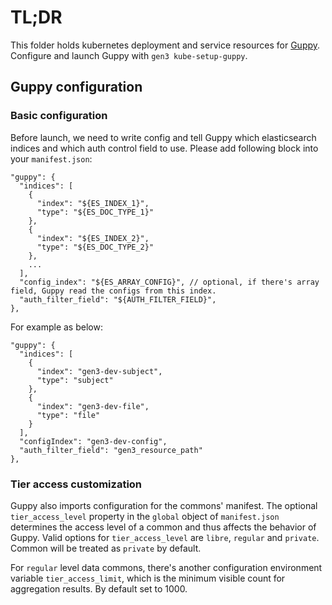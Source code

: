 # TL;DR

This folder holds kubernetes deployment and service resources for [Guppy](https://github.com/uc-cdis/guppy).
Configure and launch Guppy with `gen3 kube-setup-guppy`.

## Guppy configuration
### Basic configuration

Before launch, we need to write config and tell Guppy which elasticsearch indices and which auth control field to use. 
Please add following block into your `manifest.json`: 

```
"guppy": {
  "indices": [
    {
      "index": "${ES_INDEX_1}",
      "type": "${ES_DOC_TYPE_1}"
    },
    {
      "index": "${ES_INDEX_2}",
      "type": "${ES_DOC_TYPE_2}"
    },
    ...
  ],
  "config_index": "${ES_ARRAY_CONFIG}", // optional, if there's array field, Guppy read the configs from this index.
  "auth_filter_field": "${AUTH_FILTER_FIELD}",
},
```


For example as below: 
```
"guppy": {
  "indices": [
    {
      "index": "gen3-dev-subject",
      "type": "subject"
    },
    {
      "index": "gen3-dev-file",
      "type": "file"
    }
  ],
  "configIndex": "gen3-dev-config",
  "auth_filter_field": "gen3_resource_path"
},
```

### Tier access customization
Guppy also imports configuration for the commons' manifest. The optional `tier_access_level` property in the `global` object of `manifest.json` determines the access level of a common and thus affects the behavior of Guppy. Valid options for `tier_access_level` are `libre`, `regular` and `private`. Common will be treated as `private` by default.

For `regular` level data commons, there's another configuration environment variable `tier_access_limit`, which is the minimum visible count for aggregation results. By default set to 1000. 
